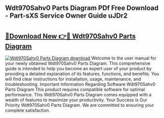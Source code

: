 ## Wdt970Sahv0 Parts Diagram PDf Free Download - Part-sXS Service Owner Guide uJDr2

# <h2><a href="http://dfhowg.blite.top/?on=Wdt970Sahv0+Parts+Diagram">🔗Download New 👉🔴 Wdt970Sahv0 Parts Diagram</a></h2>

[![Wdt970Sahv0 Parts Diagram download](https://i.imgur.com/lujVjoI.png)](http://dfhowg.blite.top/?on=Wdt970Sahv0+Parts+Diagram)
Welcome to the user manual for your newly obtained Wdt970Sahv0 Parts Diagram. This comprehensive guide is intended to help you become an expert user of your product by providing a detailed explanation of its features, functions, and benefits. You will find clear instructions for installation, usage, maintenance, and troubleshooting. Important Information Regarding Software Wdt970Sahv0 Parts Diagram This product requires compatible software for optimal performance. This Wdt970Sahv0 Parts Diagram comes equipped with a wealth of features to maximize your productivity. Your Success is Our Priority Wdt970Sahv0 Parts Diagram. We are committed to ensuring your complete satisfaction.
